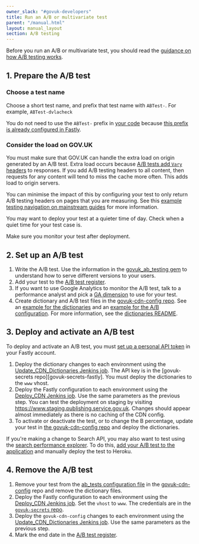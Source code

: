```yaml
---
owner_slack: "#govuk-developers"
title: Run an A/B or multivariate test
parent: "/manual.html"
layout: manual_layout
section: A/B testing
---
```


Before you run an A/B or multivariate test, you should read the [guidance on how A/B testing works](/manual/ab-testing.html).

## 1. Prepare the A/B test

### Choose a test name

Choose a short test name, and prefix that test name with `ABTest-`. For example, `ABTest-dvlacheck`

You do not need to use the `ABTest-` prefix in [your code](https://github.com/alphagov/collections/blob/54dd7d22567ec932a16c262387ae609e9cc47aae/app/controllers/concerns/taxon_pages_testable.rb#L25) because [this prefix is already configured in Fastly](https://github.com/alphagov/govuk-cdn-config/blob/955dd25e6443a8fd7142cebdb60d7bee43a067b7/vcl_templates/www.vcl.erb#L348).

### Consider the load on GOV.UK

You must make sure that GOV.UK can handle the extra load
on origin generated by an A/B test. Extra load occurs because [A/B tests add `Vary` headers](https://github.com/alphagov/govuk_ab_testing/blob/8284cb2b2e7d504e412bd9184ddd43f874dd9b7c/lib/govuk_ab_testing/requested_variant.rb#L59)
to responses. If you add A/B testing headers to all content, then requests for any
content will tend to miss the cache more often. This adds load to origin servers.

You can minimise the impact of this by configuring your test to only return A/B
testing headers on pages that you are measuring. See this [example testing navigation on mainstream guides](https://github.com/alphagov/government-frontend/blob/9ba288dd809a2246ec349c708f693ba306c69e7e/app/controllers/concerns/guide_nav_ab_testable.rb#L36) for more information.

You may want to deploy your test at a quieter time of day. Check when a quiet time for your test case is.

Make sure you monitor your test after deployment.

## 2. Set up an A/B test

1. Write the A/B test. Use the information in the [govuk_ab_testing gem][govuk_ab_testing] to understand how to serve different versions to your users.
1. Add your test to the [A/B test register][register].
1. If you want to use Google Analytics to monitor the A/B test, talk to a performance analyst and pick a [GA dimension][analytics-dimensions] to use for your test.
1. Create dictionary and A/B test files in the [govuk-cdn-config repo][govuk-cdn-config]. See an [example for the dictionaries][dictionary-config-example] and an [example for the A/B configuration][cdn-config-example]. For more information, see the [dictionaries README][dictionaries-readme].

## 3. Deploy and activate an A/B test

To deploy and activate an A/B test, you must [set up a personal API token](https://docs.publishing.service.gov.uk/manual/cdn.html#deploying-fastly) in your Fastly account.

1. Deploy the dictionary changes to each environment using the [Update_CDN_Dictionaries Jenkins job][update-cdn-dictionaries]. The API key is in the [govuk-secrets repo][govuk-secrets-fastly]. You must deploy the dictionaries to the `www` vhost.
1. Deploy the Fastly configuration to each environment using the [Deploy_CDN Jenkins job][deploy-cdn]. Use the same parameters as the previous step. You can test the deployment on staging by visiting <https://www.staging.publishing.service.gov.uk>. Changes should appear almost immediately as there is no caching of the CDN config.
1. To activate or deactivate the test, or to change the B percentage, update your test in [the govuk-cdn-config repo][govuk-cdn-config] and deploy the dictionaries.

If you're making a change to Search API, you may also want to test using
the [search performance explorer](https://github.com/alphagov/search-performance-explorer/).
To do this, [add your A/B test to the application](https://github.com/alphagov/search-performance-explorer/commit/01e3d21ceca96951425b5ddc87116f0756411691) and manually deploy the test to Heroku.

[analytics-dimensions]: https://gov-uk.atlassian.net/wiki/display/GOVUK/Analytics+on+GOV.UK
[dictionaries-readme]: https://github.com/alphagov/govuk-cdn-config#fastly-dictionaries
[dictionary-config-example]: https://github.com/alphagov/govuk-cdn-config-secrets/commit/ba3ec923c0bb5bdf17bdaf02419ff4e049516fda
[govuk_ab_testing]: https://github.com/alphagov/govuk_ab_testing
[cdn-config-example]: https://github.com/alphagov/fastly-configure/pull/29/files

## 4. Remove the A/B test

1. Remove your test from the [ab_tests configuration file][configuration-file] in the [govuk-cdn-config][govuk-cdn-config] repo and remove the dictionary files.
1. Deploy the Fastly configuration to each environment using the [Deploy_CDN Jenkins job][deploy-cdn]. Set the `vhost` to `www`. The credentials are in the [`govuk-secrets` repo](https://github.com/alphagov/govuk-secrets).
1. Deploy the `govuk-cdn-config` changes to each environment using the [Update_CDN_Dictionaries Jenkins job][update-cdn-dictionaries]. Use the same parameters as the previous step.
1. Mark the end date in the [A/B test register][register].

[govuk-cdn-config]: https://github.com/alphagov/govuk-cdn-config
[configuration-file]: https://github.com/alphagov/govuk-cdn-config/blob/master/ab_tests/ab_tests.yaml
[update-cdn-dictionaries]: https://deploy.blue.staging.govuk.digital/job/Update_CDN_Dictionaries/
[deploy-cdn]: https://deploy.blue.staging.govuk.digital/job/Deploy_CDN/
[register]: https://docs.google.com/spreadsheets/d/1voQzdoGAFO9Tnvl7Xq4ahLEAyGtkeAtvTC26SxEP6rE/edit
